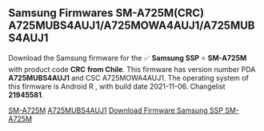 <h2>Samsung Firmwares SM-A725M(CRC) A725MUBS4AUJ1/A725MOWA4AUJ1/A725MUBS4AUJ1</h2>
Download the Samsung firmware for the ✅ <strong>Samsung SSP </strong> ⭐ <strong>SM-A725M</strong> with product code <strong>CRC</strong> <strong> from Chile</strong>. This firmware has version number PDA <strong>A725MUBS4AUJ1</strong> and CSC A725MOWA4AUJ1. The operating system of this firmware is Android R , with build date 2021-11-06. Changelist <strong>21945581</strong>.


[SM-A725M](https://samfirm.shop/samsung/model/SM-A725M)
[A725MUBS4AUJ1](https://samfirm.shop/samsung/pda/A725MUBS4AUJ1)
[Download Firmware Samsung SSP SM-A725M](https://samfirm.shop/samsung/firmware/472194)
